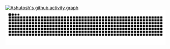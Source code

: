 [![Ashutosh's github activity graph](https://activity-graph.herokuapp.com/graph?username=dodthered&theme=react-dark&custom_title=Contribution%20Graph&area=true&hide_border=true)](https://github.com/ashutosh00710/github-readme-activity-graph)
  ![Snake animation](https://github.com/dodthered/dodthered/blob/output/github-contribution-grid-snake.svg)

